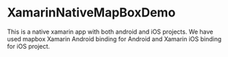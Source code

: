 # XamarinNativeMapBoxDemo
This is a native xamarin app with both android and iOS projects.
We have used mapbox Xamarin Android binding for Android and Xamarin iOS binding for iOS project.
